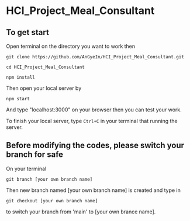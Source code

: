 # HCI_Project_Meal_Consultant

## To get start
Open terminal on the directory you want to work then

`git clone https://github.com/AnGyeIn/HCI_Project_Meal_Consultant.git`

`cd HCI_Project_Meal_Consultant`

`npm install`

Then open your local server by

`npm start`

And type "localhost:3000" on your browser then you can test your work.

To finish your local server, type `Ctrl+C` in your terminal that running the server.

## Before modifying the codes, please switch your branch for safe
On your terminal

`git branch [your own branch name]`

Then new branch named [your own branch name] is created and type in

`git checkout [your own branch name]`

to switch your branch from 'main' to [your own brance name].
